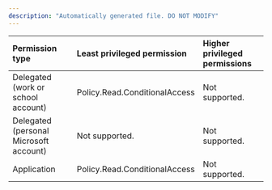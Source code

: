 ```yaml
---
description: "Automatically generated file. DO NOT MODIFY"
---
```


|Permission type|Least privileged permission|Higher privileged permissions|
|:---|:---|:---|
|Delegated (work or school account)|Policy.Read.ConditionalAccess|Not supported.|
|Delegated (personal Microsoft account)|Not supported.|Not supported.|
|Application|Policy.Read.ConditionalAccess|Not supported.|

